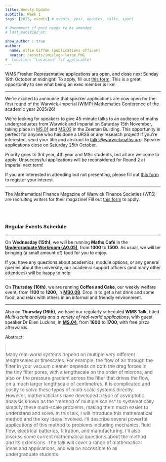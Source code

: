 ```yaml
---
title: Weekly Update
subtitle: Week 1
tags: [2025, events] # events, year, updates, talks, sport

# Uncomment if post needs to be amended
# last_modified_at:

show_author : true
author:
  name: Alfie Giffen (publications officer)
  avatar: /assets/img/logo-large.PNG
#  location: "Location" (if applicable)
---
```


WMS Fresher Representative applications are open, and close next Sunday 19th October at midnight! To apply, fill out [this form](https://docs.google.com/forms/d/e/1FAIpQLScDEvyDxmu3h0bf-gI_ggtoRV_C6krWVQ_2RyjPTHlqmtq6tA/viewform?usp=header). This is a great opportunity to see what being an exec member is like!

---

We’re excited to announce that speaker applications are now open for the first round of the Warwick–Imperial (WIMP) Mathematics Conference of the academic year 2025/26!  

We’re looking for speakers to give 45-minute talks to an audience of maths undergraduates from Warwick and Imperial on Saturday 15th November, taking place in [MS.01](https://link.mazemap.com/lbzscS9z) and [MS.02](https://link.mazemap.com/GINcHcKw) in the Zeeman Building. This opportunity is perfect for anyone who has done a URSS or any research project! If you're interested, send your title and abstract to [talks@warwickmaths.org](mailto://talks@warwickmaths.org). Speaker applications close on Saturday 25th October.

Priority goes to 3rd year, 4th year and MSc students, but all are welcome to apply! Unsuccessful applications will be reconsidered for Round 2 at Imperial next term! 

If you are interested in attending but not presenting, please fill out [this form](https://forms.gle/2sEa95RyZAn8rC3VA) to register your interest.

---

The Mathematical Finance Magazine of Warwick Finance Societies (WFS) are recruiting writers for their magazine! Fill out [this form](https://docs.google.com/forms/d/e/1FAIpQLScLhE9cZtBa4zqvggF9AYBnt2TMNDxBOaigl2q_oN_hQpAVrQ/viewform) to apply.

<br/>
<br/>

### Regular Events Schedule

---

On **Wednesday (15th)**, we will be running **Maths Café** in the **[Undergraduate Workroom (A0.05)](https://link.mazemap.com/wmdZa2Od)**, from **1300** to **1500**. As usual, we will be bringing (a small amount of) food for you to enjoy.

If you have any questions about academics, module options, or any general queries about the university, our academic support officers (and many other attendees) will be happy to help.

---

On **Thursday (16th)**, we are running **Coffee and Cake**, our weekly welfare event, from **1100** to **1200**, in **[MB0.08](https://link.mazemap.com/PHVnp24p)**. Drop in to get a hot drink and some food, and relax with others in an informal and friendly environment.

---

Also on **Thursday (16th)**, we have our regularly scheduled **WMS Talk**, titled *Multi-scale analysis and a variety of real-world applications*, with guest speaker Dr Ellen Luckins, in **[MS.04](https://link.mazemap.com/DmtVCn9z)**, from **1600** to **1700**, with free pizza afterwards.

<style>
blockquote {
    padding: 10px 20px 0 0;
    margin: 0 0 0 0;
    font-size: 15px;
}
</style>

Abstract:
> Many real-world systems depend on multiple very different lengthscales or timescales. For example, the flow of air through the filter in your vacuum cleaner depends on both the drag forces in the tiny filter pores, with a lengthscale on the order of microns, and also on the pressure gradient across the filter that drives the flow, on a much larger lengthscale of centimetres. It is complicated and costly to solve these types of multi-scale systems directly. However, mathematicians have developed a type of asymptotic analysis known as the "method of multiple scales" to systematically simplify these multi-scale problems, making them much easier to understand and solve. In this talk, I will introduce this mathematical method and the key ideas involved. I'll describe several powerful applications of this method to problems including mechanics, fluid flow, electrical batteries, filtration, and manufacturing. I'll also discuss some current mathematical questions about the method and its extensions. The talk will cover a range of mathematical ideas and applications, and will be accessible to all undergraduate students.